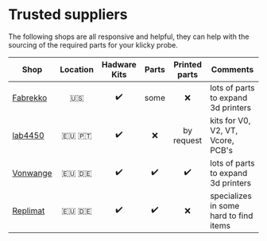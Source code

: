 # Trusted suppliers

The following shops are all responsive and helpful, they can help with the sourcing of the required parts for your klicky probe.



| **Shop**                             |  **Location**   |    Hadware Kits    |       Parts        |   Printed parts    | Comments                               |
| ------------------------------------ | :-------------: | :----------------: | :----------------: | :----------------: | -------------------------------------- |
| [Fabrekko](https://www.fabreeko.com) |      :us:       | :heavy_check_mark: |        some        |        :x:         | lots of parts to expand 3d printers    |
| [lab4450](https://lab4450.com/)      | :eu: :portugal: | :heavy_check_mark: |        :x:         |     by request     | kits for V0, V2, VT, Vcore, PCB's      |
| [Vonwange](https://vonwange.com/)    |    :eu: :de:    | :heavy_check_mark: | :heavy_check_mark: | :heavy_check_mark: | lots of parts to expand 3d printers    |
| [Replimat](https://www.replimat.eu)  |    :eu: :de:    | :heavy_check_mark: | :heavy_check_mark: |        :x:         | specializes in some hard to find items |

